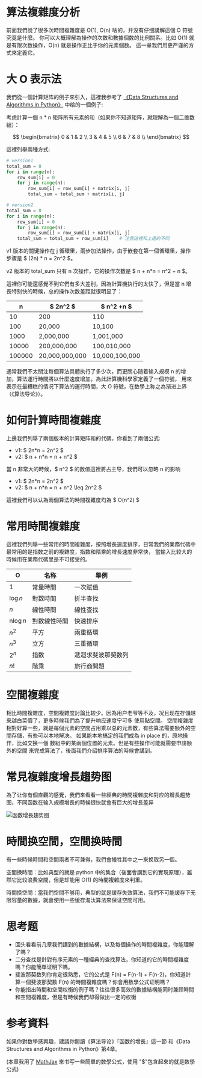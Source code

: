 # 算法複雜度分析
前面我們說了很多次時間複雜度是 O(1), O(n) 啥的，并没有仔细講解這個 O 符號究竟是什麼。
你可以大概理解為操作的次数和數據個数的比例關系。比如 O(1) 就是有限次数操作，O(n) 就是操作正比于你的元素個数。
這一章我們用更严谨的方式來定義它。


# 大 O 表示法
我們從一個計算矩阵的例子來引入，這裡我参考了 [《Data Structures and Algorithms in Python》](
https://book.douban.com/subject/10607365/) 中给的一個例子:

考虑計算一個 n * n 矩阵所有元素的和（如果你不知道矩阵，就理解為一個二维数組）：

$$
        \begin{bmatrix}
        0 & 1 & 2 \\
        3 & 4 & 5 \\
        6 & 7 & 8 \\
        \end{bmatrix}
$$

這裡列舉兩種方式:

```py
# version1
total_sum = 0
for i in range(n):
    row_sum[i] = 0
    for j in range(n):
        row_sum[i] = row_sum[i] + matrix[i, j]
        total_sum = total_sum + matrix[i, j]

# version2
total_sum = 0
for i in range(n):
    row_sum[i] = 0
    for j in range(n):
        row_sum[i] = row_sum[i] + matrix[i, j]
    total_sum = total_sum + row_sum[i]    # 注意這裡和上邊的不同
```

v1 版本的關键操作在 j 循環里，兩步加法操作，由于嵌套在第一個循環里，操作步骤是 $  (2n) * n = 2n^2  $。

v2 版本的 total_sum 只有 n 次操作，它的操作次数是 $ n + n*n = n^2 + n $。


這裡你可能還感覺不到它們有多大差别，因為計算機执行的太快了，但是當 n 增長特别快的時候，总的操作次数差距就很明显了：

n      | $ 2n^2 $       | $ n^2 +n $     |
-------|----------------|----------------|
10     | 200            | 110            |
100    | 20,000         | 10,100         |
1000   | 2,000,000      | 1,001,000      |
10000  | 200,000,000    | 100,010,000    |
100000 | 20,000,000,000 | 10,000,100,000 |

通常我們不太關注每個算法具體执行了多少次，而更關心随着输入規模 n 的增加，算法運行時間將以什麼速度增加。為此計算機科學家定義了一個符號，
用來表示在最糟糕的情况下算法的運行時間，大 O 符號，在数學上称之為渐进上界（《算法导论》）。

# 如何計算時間複雜度
上邊我們列舉了兩個版本的計算矩阵和的代碼，你看到了兩個公式:

- v1: $ 2n*n = 2n^2 $
- v2: $ n + n*n = n + n^2 $

當 n 非常大的時候，$ n^2 $ 的数值這裡將占主导，我們可以忽略 n 的影响

- v1: $ 2n*n = 2n^2 $
- v2: $ n + n*n = n + n^2 \leq 2n^2 $

這裡我們可以认為兩個算法的時間複雜度均為 $ O(n^2) $

# 常用時間複雜度
這裡我們列舉一些常用的時間複雜度，按照增長速度排序，日常我們的業務代碼中最常用的是指数之前的複雜度，指数和階乘的增長速度非常快，
當输入比较大的時候用在業務代碼里是不可接受的。

O         | 名称         | 舉例               |
----------|--------------|--------------------|
1         | 常量時間     | 一次赋值           |
$\log n$  | 對数時間     | 折半查找           |
$n$       | 線性時間     | 線性查找           |
n$\log n$ | 對数線性時間 | 快速排序           |
$n^2$     | 平方         | 兩重循環           |
$n^3$     | 立方         | 三重循環           |
$2^n$     | 指数         | 遞迴求斐波那契数列 |
$n!$      | 階乘         | 旅行商問題         |


# 空間複雜度
相比時間複雜度，空間複雜度討論比较少。因為用户老爷等不及，况且现在存儲越來越白菜價了，更多時候我們為了提升响应速度宁可多 使用點空間。
空間複雜度相對好算一些，就是每個元素的空間占用乘以总的元素数，有些算法需要额外的空間存儲，有些可以本地解决。
如果能本地搞定的我們成為 in place 的，原地操作，比如交换一個 数組中的某兩個位置的元素。但是有些操作可能就需要申請额外的空間
來完成算法了，後面我們介绍排序算法的時候會講到。


# 常見複雜度增長趨势图
為了让你有個直觀的感覺，我們來看看一些經典的時間複雜度和對应的增長趨势图，不同函数在输入規模增長的時候很快就會有巨大的增長差异

![函数增長趨势图](./function_growth.png)


# 時間换空間，空間换時間
有一些時候時間和空間兩者不可兼得，我們會犧牲其中之一來换取另一個。

空間换時間：比如典型的就是 python 中的集合（後面會講到它的實現原理），雖然它比较浪费空間，但是却能用 O(1)
的時間複雜度來判重。

時間换空間：當我們空間不够用，典型的就是缓存失效算法，我們不可能缓存下无限容量的數據，就會使用一些缓存淘汰算法來保证空間可用。


# 思考题
- 回头看看前几章我們講到的數據結構，以及每個操作的時間複雜度，你能理解了嗎？
- 二分查找是針對有序元素的一種經典的查找算法，你知道的它的時間複雜度嗎？你能簡單证明下嗎。
- 斐波那契数列你肯定很熟悉，它的公式是 F(n) = F(n-1) + F(n-2)，你知道計算一個斐波那契数 F(n)
  的時間複雜度嗎？你會用数學公式证明嗎？
- 你能指出時間和空間权衡的例子嗎？往往很多高效的數據結構能同时兼顾時間和空間複雜度，但是有時候我們却得做出一定的权衡


# 参考資料
如果你對数學感興趣，建議你閱讀《算法导论》『函数的增長』這一節 和《Data Structures and Algorithms in Python》第4章。


(本章我用了 [MathJax](https://www.zybuluo.com/codeep/note/163962) 來书写一些簡單的数學公式，使用 "$"包含起來的就是数學公式)
